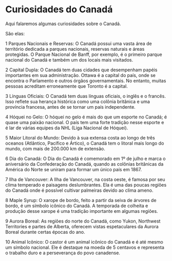 # Curiosidades do Canadá

Aqui falaremos algumas curiosidades sobre o Canadá.

São elas:


1 Parques Nacionais e Reservas: O Canadá possui uma vasta área de território
dedicada a parques nacionais, reservas naturais e áreas protegidas. O
Parque Nacional de Banff, por exemplo, é o primeiro parque nacional do
Canadá e também um dos locais mais visitados.


2 Capital Dupla: O Canadá tem duas cidades que desempenham papéis importantes
em sua administração. Ottawa é a capital do país, onde se encontra o
Parlamento e outros órgãos governamentais. No entanto, muitas pessoas
acreditam erroneamente que Toronto é a capital.


3 Línguas Oficiais: O Canadá tem duas línguas oficiais, o inglês e o francês.
Isso reflete sua herança histórica como uma colônia britânica e uma
província francesa, antes de se tornar um país independente.


4 Hóquei no Gelo: O hóquei no gelo é mais do que um esporte no Canadá; é
quase uma paixão nacional. O país tem uma forte tradição nesse esporte e é
lar de várias equipes da NHL (Liga Nacional de Hóquei).


5 Maior Litoral do Mundo: Devido à sua extensa costa ao longo de três oceanos
(Atlântico, Pacífico e Ártico), o Canadá tem o litoral mais longo do mundo,
com mais de 200.000 km de extensão.


6 Dia do Canadá: O Dia do Canadá é comemorado em 1º de julho e marca o
aniversário da Confederação do Canadá, quando as colônias britânicas da
América do Norte se uniram para formar um único país em 1867.


7 Ilha de Vancouver: A Ilha de Vancouver, na costa oeste, é famosa por seu
clima temperado e paisagens deslumbrantes. Ela é uma das poucas regiões do
Canadá onde é possível cultivar palmeiras devido ao clima ameno.


8 Maple Syrup: O xarope de bordo, feito a partir da seiva de árvores de bordo,
é um símbolo icônico do Canadá. A temporada de colheita e produção desse
xarope é uma tradição importante em algumas regiões.


9 Aurora Boreal: As regiões do norte do Canadá, como Yukon, Northwest
Territories e partes de Alberta, oferecem vistas espetaculares da Aurora
Boreal durante certas épocas do ano.


10 Animal Icônico: O castor é um animal icônico do Canadá e é até mesmo um
símbolo nacional. Ele é destaque na moeda de 5 centavos e representa o
trabalho duro e a perseverança do povo canadense.
